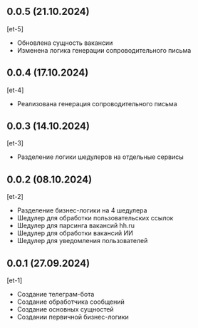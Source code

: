## 0.0.5 (21.10.2024)
[et-5]
* Обновлена сущность вакансии
* Изменена логика генерации сопроводительного письма

## 0.0.4 (17.10.2024)
[et-4]
* Реализована генерация сопроводительного письма

## 0.0.3 (14.10.2024)
[et-3]
* Разделение логики шедулеров на отдельные сервисы

## 0.0.2 (08.10.2024)
[et-2]
* Разделение бизнес-логики на 4 шедулера
* Шедулер для обработки пользовательских ссылок
* Шедулер для парсинга вакансий hh.ru
* Шедулер для обработки вакансий ИИ
* Шедулер для уведомления пользователей

## 0.0.1 (27.09.2024)
[et-1]
* Создание телеграм-бота
* Создание обработчика сообщений
* Создание основных сущностей
* Создании первичной бизнес-логики
















